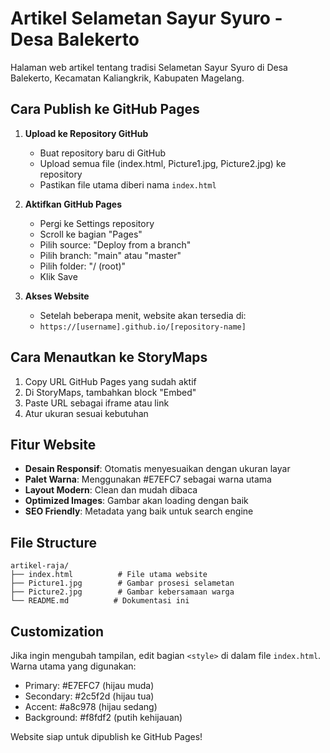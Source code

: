 # Artikel Selametan Sayur Syuro - Desa Balekerto

Halaman web artikel tentang tradisi Selametan Sayur Syuro di Desa Balekerto, Kecamatan Kaliangkrik, Kabupaten Magelang.

## Cara Publish ke GitHub Pages

1. **Upload ke Repository GitHub**
   - Buat repository baru di GitHub
   - Upload semua file (index.html, Picture1.jpg, Picture2.jpg) ke repository
   - Pastikan file utama diberi nama `index.html`

2. **Aktifkan GitHub Pages**
   - Pergi ke Settings repository
   - Scroll ke bagian "Pages"
   - Pilih source: "Deploy from a branch"
   - Pilih branch: "main" atau "master"
   - Pilih folder: "/ (root)"
   - Klik Save

3. **Akses Website**
   - Setelah beberapa menit, website akan tersedia di:
   - `https://[username].github.io/[repository-name]`

## Cara Menautkan ke StoryMaps

1. Copy URL GitHub Pages yang sudah aktif
2. Di StoryMaps, tambahkan block "Embed"
3. Paste URL sebagai iframe atau link
4. Atur ukuran sesuai kebutuhan

## Fitur Website

- **Desain Responsif**: Otomatis menyesuaikan dengan ukuran layar
- **Palet Warna**: Menggunakan #E7EFC7 sebagai warna utama
- **Layout Modern**: Clean dan mudah dibaca
- **Optimized Images**: Gambar akan loading dengan baik
- **SEO Friendly**: Metadata yang baik untuk search engine

## File Structure

```
artikel-raja/
├── index.html          # File utama website
├── Picture1.jpg        # Gambar prosesi selametan
├── Picture2.jpg        # Gambar kebersamaan warga
└── README.md          # Dokumentasi ini
```

## Customization

Jika ingin mengubah tampilan, edit bagian `<style>` di dalam file `index.html`. Warna utama yang digunakan:

- Primary: #E7EFC7 (hijau muda)
- Secondary: #2c5f2d (hijau tua)
- Accent: #a8c978 (hijau sedang)
- Background: #f8fdf2 (putih kehijauan)

Website siap untuk dipublish ke GitHub Pages!
